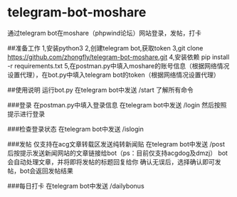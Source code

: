 # telegram-bot-moshare
通过telegram bot在moshare（phpwind论坛）网站登录，发帖，打卡

##准备工作
1,安装python3
2,创建telegram bot,获取token
3,git clone https://github.com/zhongfly/telegram-bot-moshare.git
4,安装依赖 pip install -r requirements.txt
5,在postman.py中填入moshare的账号信息（根据网络情况设置代理），在bot.py中填入telegram bot的token（根据网络情况设置代理）

##使用说明
运行bot.py
在telegram bot中发送 /start 了解所有命令

###登录
在postman.py中填入登录信息
在telegram bot中发送 /login 然后按照提示进行登录

###检查登录状态
在telegram bot中发送 /islogin

###发帖
仅支持在acg文章转载区发送纯转新闻贴
在telegram bot中发送 /post 后按提示发送新闻网站的文章链接给bot（ps：目前仅支持acgdog及dmzj）
bot会自动处理文章，并将即将发帖的标题回复给你
确认无误后，选择确认即可发帖，bot会返回发帖结果

###每日打卡
在telegram bot中发送 /dailybonus
